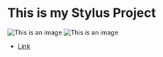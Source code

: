 # This is my Stylus Project 

![This is an image](stylus/stylus_1)
![This is an image](stylus/stylus_2)

- [Link](stylus/stylus.css)



